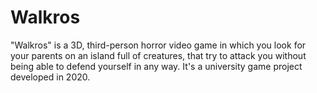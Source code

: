 # Walkros
"Walkros" is a 3D, third-person horror video game in which you look for your parents on an island full of creatures, 
that try to attack you without being able to defend yourself in any way.
It's a university game project developed in 2020.